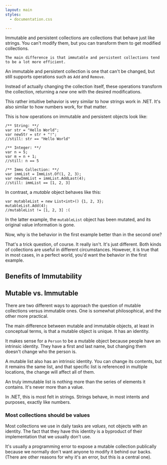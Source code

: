 ```yaml
---
layout: main
styles:
  - documentation.css

---
```



<div class="tldr">
    Immutable and persistent collections are collections that behave just like strings. You can't modify them, but you can transform them to get modified collections.
   
    The main difference is that immutable and persistent collections tend to be a lot more efficient.
</div>
 
An immutable and persistent collection is one that can't be changed, but still supports operations such as `Add` and `Remove`.
 
Instead of actually changing the collection itself, these operations transform the collection, returning a *new* one with the desired modifications.
 
This rather intuitive behavior is very similar to how strings work in .NET. It's also similar to how numbers work, for that matter.
 
This is how operations on immutable and persistent objects look like:
 
    /** String: **/
    var str = "Hello World";
    var newStr = str + "!";
    //still: str == "Hello World"
 
    /** Integer: **/
    var n = 5;
    var m = n + 1;
    //still: n == 5
 
    /** Imms Collection: **/
    var immList = ImmList.Of(1, 2, 3);
    var newImmList = immList.AddLast(4);
    //still: immList == [1, 2, 3]
 
In contrast, a *mutable* object behaves like this:
 
    var mutableList = new List<int>() {1, 2, 3};
    mutableList.Add(4);
    //mutableList != [1, 2, 3] :(
   
In the latter example, the `mutableList` object has been mutated, and its original value information is gone.
 
Now, why is the behavior in the first example better than in the second one?
 
That's a trick question, of course. It really isn't. It's just different. Both kinds of collections are useful in different circumstances. However, it is true that in most cases, in a perfect world, you'd want the behavior in the first example.

## Benefits of Immutability

## Mutable vs. Immutable
There are two different ways to approach the question of mutable collections versus immutable ones. One is somewhat philosophical, and the other more practical.

The main difference between mutable and immutable objects, at least in conceptual terms, is that a mutable object is unique. It has an identity.
 
It makes sense for a `Person` to be a mutable object because people have an intrinsic identity. They have a first and last name, but changing them doesn't change who the person is.
 
A mutable list also has an intrinsic identity. You can change its contents, but it remains the same list, and that specific list is referenced in multiple locations, the change will affect all of them.
 
An truly immutable list is nothing more than the series of elements it contains. It's never more than a value.
 
In .NET, this is most felt in strings. Strings behave, in most intents and purposes, exactly like numbers.
 
### Most collections should be values
Most collections we use in daily tasks are *values*, not objects with an identity. The fact that they have this identity is a byproduct of their implementation that we usually don't use.
 
It's usually a programming error to expose a mutable collection publically because we normally don't want anyone to modify it behind our backs. (There are other reasons for why it's an error, but this is a central one).